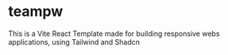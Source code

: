 # teampw
This is a Vite React Template made for building responsive webs applications, using Tailwind and Shadcn
